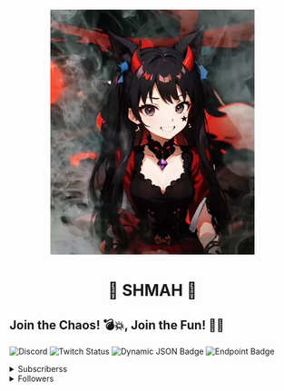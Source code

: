 <h1 align="center"><img src="anime-animated-fog-shmah.webp"/></h1>
<h1 align="center">💚 SHMAH 💚 </h1>

## Join the Chaos! 💣💥, Join the Fun! 🎉😹
![Discord](https://img.shields.io/discord/94588651148681216?style=plastic&logo=discord&label=Shmah's%20Lair&color=maroon)
![Twitch Status](https://img.shields.io/twitch/status/rumhamshmah?style=plastic&logo=twitch&color=maroon)
![Dynamic JSON Badge](https://img.shields.io/badge/dynamic/json?url=https%3A%2F%2Frumble.com%2F-livestream-api%2Fget-data%3Fkey%3D5r5WovPnzhHCZh_7murim4r99a-2ske0tXHphgtveCBJNGiXSE7Y34KcAulnD9Rs-kU2KTzBpqAxD5RNpdNp-w&query=%24.livestream.is_live&style=plastic&logo=rumble&label=Rumble&color=maroon)
![Endpoint Badge](https://img.shields.io/endpoint?url=https%3A%2F%2Fkick.com%2Fshmah%2F&style=plastic&label=Kick&color=maroon)
<details><summary>Subscriberss</summary>

![Dynamic JSON Badge](https://img.shields.io/badge/dynamic/json?url=https%3A%2F%2Frumble.com%2F-livestream-api%2Fget-data%3Fkey%3D5r5WovPnzhHCZh_7murim4r99a-2ske0tXHphgtveCBJNGiXSE7Y34KcAulnD9Rs-kU2KTzBpqAxD5RNpdNp-w&query=%24.subscribers.latest_subscriber.username&style=for-the-badge&logo=rumble&label=Last%20Subscriber&color=maroon)

![Dynamic JSON Badge](https://img.shields.io/badge/dynamic/json?url=https%3A%2F%2Frumble.com%2F-livestream-api%2Fget-data%3Fkey%3D5r5WovPnzhHCZh_7murim4r99a-2ske0tXHphgtveCBJNGiXSE7Y34KcAulnD9Rs-kU2KTzBpqAxD5RNpdNp-w&query=%24.subscribers.num_subscribers&style=for-the-badge&logo=rumble&label=Subscribers&color=maroon)

</details>

<details><summary>Followers</summary>

![Dynamic JSON Badge](https://img.shields.io/badge/dynamic/json?url=https%3A%2F%2Frumble.com%2F-livestream-api%2Fget-data%3Fkey%3D5r5WovPnzhHCZh_7murim4r99a-2ske0tXHphgtveCBJNGiXSE7Y34KcAulnD9Rs-kU2KTzBpqAxD5RNpdNp-w&query=%24.followers.latest_follower.username&style=for-the-badge&logo=rumble&label=Last%20Follow&color=maroon)

![Dynamic JSON Badge](https://img.shields.io/badge/dynamic/json?url=https%3A%2F%2Frumble.com%2F-livestream-api%2Fget-data%3Fkey%3D5r5WovPnzhHCZh_7murim4r99a-2ske0tXHphgtveCBJNGiXSE7Y34KcAulnD9Rs-kU2KTzBpqAxD5RNpdNp-w&query=%24..num_followers_total&style=for-the-badge&logo=rumble&label=followers&color=maroon)

</details>
